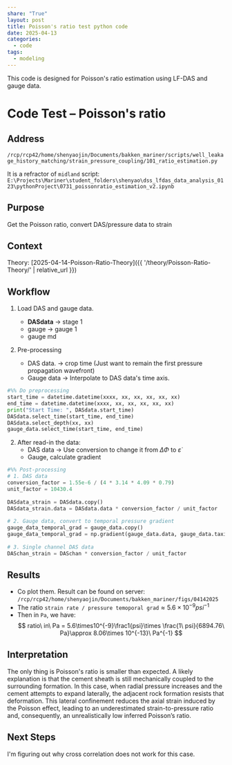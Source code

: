 ```yaml
---
share: "True"
layout: post
title: Poisson's ratio test python code
date: 2025-04-13
categories:
  - code
tags:
  - modeling
---
```

This code is designed for Poisson's ratio estimation using LF-DAS and gauge data.   
  
# Code Test – Poisson's ratio  
## Address  
`/rcp/rcp42/home/shenyaojin/Documents/bakken_mariner/scripts/well_leakage_history_matching/strain_pressure_coupling/101_ratio_estimation.py`  
  
It is a refractor of `midland` script:   
`E:\Projects\Mariner\student_folders\shenyao\dss_lfdas_data_analysis_0123\pythonProject\0731_poissonratio_estimation_v2.ipynb`  
  
## Purpose  
Get the Poisson ratio, convert DAS/pressure data to strain  
  
## Context  
Theory: [2025-04-14-Poisson-Ratio-Theory]({{ '/theory/Poisson-Ratio-Theory/' | relative_url }}) 

## Workflow  
1. Load DAS and gauge data.  
	- **DASdata** -> stage 1  
	- gauge -> gauge 1  
	- gauge md  
  
2. Pre-processing  
	- DAS data. -> crop time (Just want to remain the first pressure propagation wavefront)  
	- Gauge data  -> Interpolate to DAS data's time axis.  
```python  
#%% Do preprocessing  
start_time = datetime.datetime(xxxx, xx, xx, xx, xx, xx)  
end_time = datetime.datetime(xxxx, xx, xx, xx, xx, xx)  
print("Start Time: ", DASdata.start_time)  
DASdata.select_time(start_time, end_time)  
DASdata.select_depth(xx, xx)  
gauge_data.select_time(start_time, end_time)  
```  
2. After read-in the data:   
	- DAS data -> Use conversion to change it from $\Delta \Phi$ to $\dot \varepsilon$   
	- Gauge, calculate gradient
  
```python  
#%% Post-processing  
# 1. DAS data  
conversion_factor = 1.55e-6 / (4 * 3.14 * 4.09 * 0.79)  
unit_factor = 10430.4  
  
DASdata_strain = DASdata.copy()  
DASdata_strain.data = DASdata.data * conversion_factor / unit_factor  
  
# 2. Gauge data, convert to temporal pressure gradient  
gauge_data_temporal_grad = gauge_data.copy()  
gauge_data_temporal_grad = np.gradient(gauge_data.data, gauge_data.taxis)  
  
# 3. Single channel DAS data  
DASchan_strain = DASchan * conversion_factor / unit_factor  
```  

## Results  

- Co plot them. Result can be found on server: `/rcp/rcp42/home/shenyaojin/Documents/bakken_mariner/figs/04142025`  
- The ratio `strain rate / pressure temoporal grad`$\approx 5.6\times10^{-9} psi^{-1}$   
- Then in `Pa`, we have:   
$$  
ratio\ in\ Pa = 5.6\times10^{-9}\frac1{psi}\times \frac{1\ psi}{6894.76\ Pa}\approx 8.06\times 10^{-13}\ Pa^{-1}  
$$  
## Interpretation  

The only thing is Poisson's ratio is smaller than expected. A likely explanation is that the cement sheath is still mechanically coupled to the surrounding formation. In this case, when radial pressure increases and the cement attempts to expand laterally, the adjacent rock formation resists that deformation. This lateral confinement reduces the axial strain induced by the Poisson effect, leading to an underestimated strain-to-pressure ratio and, consequently, an unrealistically low inferred Poisson’s ratio.  
  
## Next Steps  

I'm figuring out why cross correlation does not work for this case.   
  
